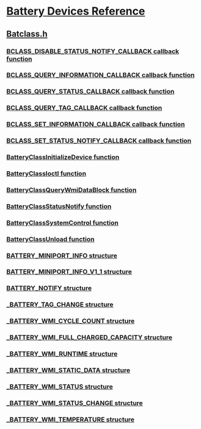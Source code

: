 # [Battery Devices Reference](../_battery/index.md)
## [Batclass.h](index.md)
### [BCLASS_DISABLE_STATUS_NOTIFY_CALLBACK callback function](../batclass/nc-batclass-bclass_disable_status_notify_callback.md)
### [BCLASS_QUERY_INFORMATION_CALLBACK callback function](../batclass/nc-batclass-bclass_query_information_callback.md)
### [BCLASS_QUERY_STATUS_CALLBACK callback function](../batclass/nc-batclass-bclass_query_status_callback.md)
### [BCLASS_QUERY_TAG_CALLBACK callback function](../batclass/nc-batclass-bclass_query_tag_callback.md)
### [BCLASS_SET_INFORMATION_CALLBACK callback function](../batclass/nc-batclass-bclass_set_information_callback.md)
### [BCLASS_SET_STATUS_NOTIFY_CALLBACK callback function](../batclass/nc-batclass-bclass_set_status_notify_callback.md)
### [BatteryClassInitializeDevice function](../batclass/nf-batclass-batteryclassinitializedevice.md)
### [BatteryClassIoctl function](../batclass/nf-batclass-batteryclassioctl.md)
### [BatteryClassQueryWmiDataBlock function](../batclass/nf-batclass-batteryclassquerywmidatablock.md)
### [BatteryClassStatusNotify function](../batclass/nf-batclass-batteryclassstatusnotify.md)
### [BatteryClassSystemControl function](../batclass/nf-batclass-batteryclasssystemcontrol.md)
### [BatteryClassUnload function](../batclass/nf-batclass-batteryclassunload.md)
### [BATTERY_MINIPORT_INFO structure](../batclass/ns-batclass-battery_miniport_info.md)
### [BATTERY_MINIPORT_INFO_V1_1 structure](../batclass/ns-batclass-battery_miniport_info_v1_1.md)
### [BATTERY_NOTIFY structure](../batclass/ns-batclass-battery_notify.md)
### [_BATTERY_TAG_CHANGE structure](../batclass/ns-batclass-_battery_tag_change.md)
### [_BATTERY_WMI_CYCLE_COUNT structure](../batclass/ns-batclass-_battery_wmi_cycle_count.md)
### [_BATTERY_WMI_FULL_CHARGED_CAPACITY structure](../batclass/ns-batclass-_battery_wmi_full_charged_capacity.md)
### [_BATTERY_WMI_RUNTIME structure](../batclass/ns-batclass-_battery_wmi_runtime.md)
### [_BATTERY_WMI_STATIC_DATA structure](../batclass/ns-batclass-_battery_wmi_static_data.md)
### [_BATTERY_WMI_STATUS structure](../batclass/ns-batclass-_battery_wmi_status.md)
### [_BATTERY_WMI_STATUS_CHANGE structure](../batclass/ns-batclass-_battery_wmi_status_change.md)
### [_BATTERY_WMI_TEMPERATURE structure](../batclass/ns-batclass-_battery_wmi_temperature.md)

